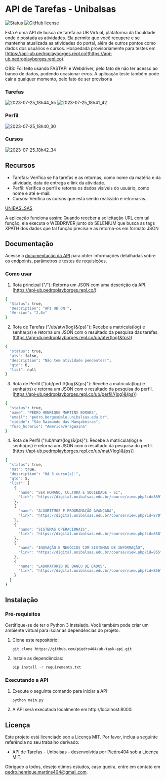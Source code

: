 # API de Tarefas - Unibalsas 

[![Status](https://img.shields.io/badge/status-on-brightgreen)](https://api-ub.pedroplayborges.repl.co)
[![GitHub license](https://img.shields.io/github/license/piedro404/cpf-validation-api)](https://github.com/piedro404/ub-task-api/blob/main/LICENSE)

Esta é uma API de busca de tarefa na UB Virtual, plataforma da faculdade onde é postada as atividades. Ela permite que você recupere e se mantenha atualizada as atividades do portal, além de outros pontos como dados dos usuários e cursos. Hospedada provisoriamente para testes em [https://api-ub.pedroplayborges.repl.co](https://api-ub.pedroplayborges.repl.co).

OBS: Foi feito usando FASTAPI e Webdriver, pelo fato de não ter acesso ao banco de dados, podendo ocasionar erros. A aplicação teste também pode cair a qualquer momento, pelo fato de ser provisoria

### Tarefas
![2023-07-25_18h44_55](https://github.com/piedro404/ub-task-api/assets/88720549/f3f03d18-f666-4aad-8d8b-c0e44ac109fe)
![2023-07-25_18h41_42](https://github.com/piedro404/ub-task-api/assets/88720549/ce3beaef-2208-42da-9129-adc527d6986e)

### Perfil
![2023-07-25_18h40_30](https://github.com/piedro404/ub-task-api/assets/88720549/b16e6162-e086-45aa-8e42-72f13029fa2b)

### Cursos
![2023-07-25_18h42_34](https://github.com/piedro404/ub-task-api/assets/88720549/e0833c94-4832-4bde-b1d7-ea6e4a7b8688)

## Recursos
- Tarefas: Verifica se há tarefas e as retornas, como nome da matéria e da atividade, data de entrega e link da atividade.
- Perfil: Verifica o perfil e retorna os dados visíveis do usuário, como nome e até e-mail.
- Cursos: Verifica os cursos que esta sendo realizado e retorna-as.

[UNIBASLSAS](https://www.unibalsas.edu.br/)

A aplicação funciona assim:
Quando receber a solicitação URL com tal função, ela executa o WEBDRIVER junto do SELENIUM que busca as tags XPATH dos dados que tal função precisa e as retorna-os em formato JSON 

## Documentação

Acesse a [documentação da API](https://api-ub.pedroplayborges.repl.co/docs) para obter informações detalhadas sobre os endpoints, parâmetros e testes de requisições.

### Como usar
1. Rota principal ("/"): Retorna um JSON com uma descrição da API. <br>(https://api-ub.pedroplayborges.repl.co/)

```bash
{
  "Status": true,
  "Description": "API UB ON!",
  "Version": "2.0v"
}
```
2. Rota de Tarefas ("/ub/atv/{log}&{ps}"): Recebe a matricula(log) e senha(ps) e retorna um JSON com o resultado da pesquisa das tarefas. <br>(https://api-ub.pedroplayborges.repl.co/ub/atv/{log}&{ps})

```bash
{
  "status": true,
  "atv": false,
  "description": "Não tem atividade pendentes!",
  "qtd": 0,
  "list": null
}
```
3. Rota de Perfil ("/ub/perfil/{log}&{ps}"): Recebe a matricula(log) e senha(ps) e retorna um JSON com o resultado da pesquisa do perfil. <br>(https://api-ub.pedroplayborges.repl.co/ub/perfil/{log}&{ps})

```bash
{
  "status": true,
  "name": "PEDRO HENRIQUE MARTINS BORGES",
  "email": "pedro.borges@alu.unibalsas.edu.br",
  "cidade": "São Raimundo das Mangabeiras",
  "fuso_horario": "America/Araguaina"
}
```
4. Rota de Perfil ("/ub/mat/{log}&{ps}"): Recebe a matricula(log) e senha(ps) e retorna um JSON com o resultado da pesquisa do perfil. <br>(https://api-ub.pedroplayborges.repl.co/ub/mat/{log}&{ps})

```bash
{
  "status": true,
  "mat": true,
  "description": "Há 5 curso(s)!",
  "qtd": 5,
  "list": [
    {
      "name": "SER HUMANO, CULTURA E SOCIEDADE - SI",
      "link": "https://digital.unibalsas.edu.br/course/view.php?id=869"
    },
    {
      "name": "ALGORITMOS E PROGRAMAÇÃO AVANÇADA",
      "link": "https://digital.unibalsas.edu.br/course/view.php?id=870"
    },
    {
      "name": "SISTEMAS OPERACIONAIS",
      "link": "https://digital.unibalsas.edu.br/course/view.php?id=858"
    },
    {
      "name": "INOVAÇÃO E NEGÓCIOS COM SISTEMAS DE INFORMAÇÃO",
      "link": "https://digital.unibalsas.edu.br/course/view.php?id=855"
    },
    {
      "name": "LABORATÓRIO DE BANCO DE DADOS",
      "link": "https://digital.unibalsas.edu.br/course/view.php?id=856"
    }
  ]
}
```

## Instalação
### Pré-requisitos

Certifique-se de ter o Python 3 instalado. Você também pode criar um ambiente virtual para isolar as dependências do projeto.

1. Clone este repositório:
   
   ```bash
   git clone https://github.com/piedro404/ub-task-api.git
   ```
2. Instale as dependências:
   
   ```bash
   pip install -r requirements.txt
   ```

### Executando a API

1. Execute o seguinte comando para iniciar a API:

   ```bash
   python main.py
   ```
2. A API será executada localmente em http://localhost:8000.

## Licença
Este projeto está licenciado sob a Licença MIT. Por favor, inclua a seguinte referência no seu trabalho derivado:
<br>
- API de Tarefas - Unibalsas - desenvolvida por [Piedro404](https://github.com/piedro404) sob a Licença MIT.


Obrigado a todos, desejo otimos estudos, caso queira, entre em contato em pedro.henrique.martins404@gmail.com.
